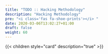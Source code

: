 ```yaml
---
title: "TODO :: Hacking Methodology"
description: "Hacking Methodology"
pre: "<i class='fas fa-shoe-prints'></i> "
date: 2020-03-06T13:02:27+01:00
draft: false
weight: 60
---
```


{{< children style="card" description="true"  >}}